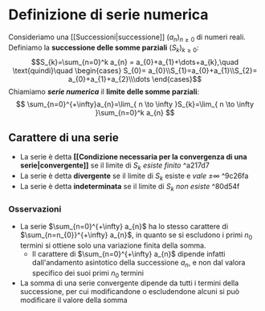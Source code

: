 # Definizione di serie numerica
Consideriamo una [[Successioni|successione]] $(a_{n})_{n\ge 0}$ di numeri reali.
Definiamo la **successione delle somme parziali** $(S_{k})_{k\ge 0}$:
$$S_{k}=\sum_{n=0}^k a_{n} = a_{0}+a_{1}+\dots+a_{k},\quad \text{quindi}\quad \begin{cases}
S_{0}= a_{0}\\S_{1}=a_{0}+a_{1}\\S_{2}= a_{0}+a_{1}+a_{2}\\\dots
\end{cases}$$
Chiamiamo ***serie numerica*** il **limite delle somme parziali**:
$$
\sum_{n=0}^{+\infty}a_{n}=\lim_{ n \to \infty }S_{k}=\lim_{ n \to \infty }\sum_{n=0}^k a_{n}  
$$
## Carattere di una serie

- La serie è detta **[[Condizione necessaria per la convergenza di una serie|convergente]]** se il limite di $S_{k}$ *esiste finito* ^a217d7
- La serie è detta **divergente** se il limite di $S_{k}$ esiste e *vale $\pm\infty$* ^9c26fa
- La serie è detta **indeterminata** se il limite di $S_{k}$ *non esiste* ^80d54f

### Osservazioni

- La serie $\sum_{n=0}^{+\infty} a_{n}$ ha lo stesso carattere di $\sum_{n=n_{0}}^{+\infty} a_{n}$, in quanto se si escludono i primi $n_{0}$ termini si ottiene solo una variazione finita della somma.
	- Il carattere di $\sum_{n=0}^{+\infty} a_{n}$ dipende infatti dall'andamento asintotico della successione $a_{n}$, e non dal valora specifico dei suoi primi $n_{0}$ termini
- La somma di una serie convergente dipende da tutti i termini della successione, per cui modificandone o escludendone alcuni si può modificare il valore della somma